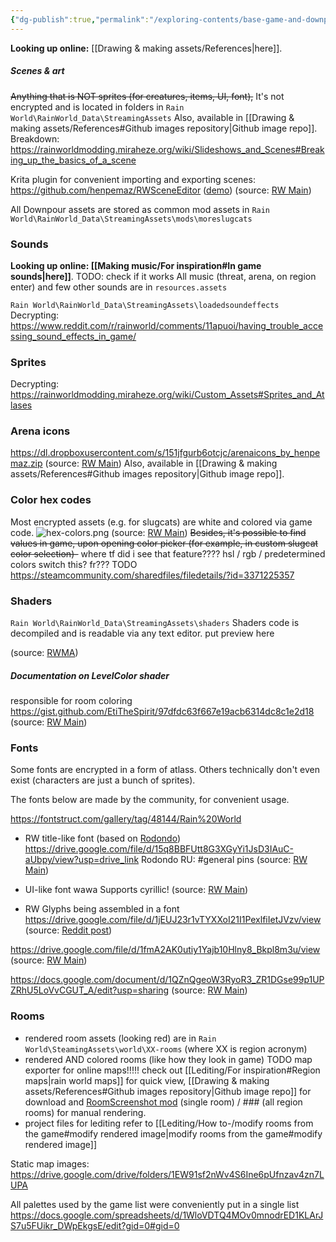 ```yaml
---
{"dg-publish":true,"permalink":"/exploring-contents/base-game-and-downpour/assets/"}
---
```


**Looking up online:** [[Drawing & making assets/References\|here]].

##### Scenes & art
~~Anything that is NOT sprites (for creatures, items, UI, font),~~
It's not encrypted and is located in folders in `Rain World\RainWorld_Data\StreamingAssets`
Also, available in [[Drawing & making assets/References#Github images repository\|Github image repo]].
Breakdown:
https://rainworldmodding.miraheze.org/wiki/Slideshows_and_Scenes#Breaking_up_the_basics_of_a_scene

Krita plugin for convenient importing and exporting scenes:
https://github.com/henpemaz/RWSceneEditor ([demo](https://dl.dropboxusercontent.com/s/8pmjwl0998l2wbc/krita_2022-09-02_17-52-05.mp4))
(source: [RW Main](https://discord.com/channels/291184728944410624/838185248981385256/1015364893198782624))

All Downpour assets are stored as common mod assets in `Rain World\RainWorld_Data\StreamingAssets\mods\moreslugcats`
### Sounds
**Looking up online: [[Making music/For inspiration#In game sounds\|here]]**.
TODO: check if it works
All music (threat, arena, on region enter) and few other sounds are in `resources.assets`



`Rain World\RainWorld_Data\StreamingAssets\loadedsoundeffects`
Decrypting:
https://www.reddit.com/r/rainworld/comments/11apuoi/having_trouble_accessing_sound_effects_in_game/

### Sprites
Decrypting:
https://rainworldmodding.miraheze.org/wiki/Custom_Assets#Sprites_and_Atlases

### Arena icons
https://dl.dropboxusercontent.com/s/151jfgurb6otcjc/arenaicons_by_henpemaz.zip
(source: [RW Main](https://discord.com/channels/291184728944410624/481900360324218880/722224693893136466))
Also, available in [[Drawing & making assets/References#Github images repository\|Github image repo]].


### Color hex codes
Most encrypted assets (e.g. for slugcats) are white and colored via game code.
![hex-colors.png](/img/user/pics/hex-colors.png)
(source: [RW Main](https://discord.com/channels/291184728944410624/305139167300550666/1081023267378303036))
~~Besides, it's possible to find values in game, upon opening color picker (for example, in custom slugcat color selection)-~~
where tf did i see that feature????
hsl / rgb / predetermined colors switch
this? fr??? TODO
https://steamcommunity.com/sharedfiles/filedetails/?id=3371225357


### Shaders
`Rain World\RainWorld_Data\StreamingAssets\shaders`
Shaders code is decompiled and is readable via any text editor. 
put preview here 

(source: [RWMA](https://discord.com/channels/1083481230839922688/1083484108056957089/1095172254549168268))

##### Documentation on LevelColor shader 
responsible for room coloring
https://gist.github.com/EtiTheSpirit/97dfdc63f667e19acb6314dc8c1e2d18
(source: [RW Main](https://discord.com/channels/291184728944410624/838185248981385256/1150360982397386823))
### Fonts
Some fonts are encrypted in a form of atlass. Others technically don't even exist (characters are just a bunch of sprites).

The fonts below are made by the community, for convenient usage.

https://fontstruct.com/gallery/tag/48144/Rain%20World

- RW title-like font (based on [Rodondo](https://www.dafont.com/rodondo.font))
https://drive.google.com/file/d/15q8BBFUtt8G3XGyYi1JsD3IAuC-aUbpy/view?usp=drive_link
Rodondo RU: \#general pins
(source: [RW Main](https://discord.com/channels/291184728944410624/838185248981385256/1166479012193906718))

- UI-like font
wawa
Supports cyrillic!
(source: [RW Main](https://discord.com/channels/291184728944410624/481900360324218880/1094033795524612147))

- RW Glyphs being assembled in a font
https://drive.google.com/file/d/1jEUJ23r1vTYXXoI21I1PexlfiIetJVzv/view
(source: [Reddit post](https://www.reddit.com/r/rainworld/comments/1bei8sy/i_created_a_fully_functional_typeface_for_every/))

https://drive.google.com/file/d/1fmA2AK0utiy1Yajb10Hlny8_Bkpl8m3u/view
(source: [RW Main](https://discord.com/channels/291184728944410624/481900360324218880/540335659890769931))

https://docs.google.com/document/d/1QZnQgeoW3RyoR3_ZR1DGse99p1UPZRhU5LoVvCGUT_A/edit?usp=sharing
(source: [RW Main](https://discord.com/channels/291184728944410624/296133304632213504/822957346711928922))
### Rooms
- rendered room assets (looking red)
are in `Rain World\SteamingAssets\world\XX-rooms` (where XX is region acronym) 
- rendered AND colored rooms (like how they look in game)
TODO map exporter for online maps!!!!!
check out [[Lediting/For inspiration#Region maps\|rain world maps]] for quick view, [[Drawing & making assets/References#Github images repository\|Github image repo]] for download and [RoomScreenshot mod](https://steamcommunity.com/sharedfiles/filedetails/?id=3125783486) (single room) /  \### (all region rooms) for manual rendering.
- project files for lediting
refer to [[Lediting/How to-/modify rooms from the game#modify rendered image\|modify rooms from the game#modify rendered image]]

Static map images:
https://drive.google.com/drive/folders/1EW91sf2nWv4S6Ine6pUfnzav4zn7LUPA

All palettes used by the game list were conveniently put in a single list
https://docs.google.com/spreadsheets/d/1WloVDTQ4MOv0mnodrED1KLArJS7u5FUikr_DWpEkgsE/edit?gid=0#gid=0

